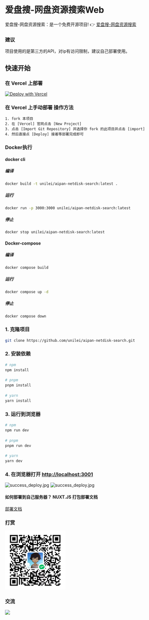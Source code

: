# 爱盘搜-网盘资源搜索Web
爱盘搜-网盘资源搜索：是一个免费开源项目!
👉 [爱盘搜-网盘资源搜索](https://so.aicompasspro.com)

### 建议
项目使用的是第三方的API，对ip有访问限制，建议自己部署使用。

## 快速开始

### 在 Vercel 上部署
[![Deploy with Vercel](https://vercel.com/button)](https://vercel.com/new/clone?repository-url=https://github.com/unilei/aipan-netdisk-search.git&project-name=aipan-netdisk-search&repository-name=aipan-netdisk-search)

### 在 Vercel 上手动部署 操作方法

```
1. fork 本项目
2. 在 [Vercel] 官网点击 [New Project]
3. 点击 [Import Git Repository] 并选择你 fork 的此项目并点击 [import]
4. 然后直接点 [Deploy] 接着等部署完成即可
```

### Docker执行

#### docker cli

##### 编译

```bash
docker build -t unilei/aipan-netdisk-search:latest .
```
##### 运行

```bash
docker run -p 3000:3000 unilei/aipan-netdisk-search:latest
```
##### 停止

```bash
docker stop unilei/aipan-netdisk-search:latest
```

#### Docker-compose

##### 编译

```bash
docker compose build
```
##### 运行

```bash
docker compose up -d
```

##### 停止

```bash
docker compose down
```

### 1. 克隆项目

```bash
git clone https://github.com/unilei/aipan-netdisk-search.git
```

### 2. 安装依赖
```bash
# npm
npm install

# pnpm
pnpm install

# yarn
yarn install
```
### 3. 运行到浏览器

```bash
# npm
npm run dev

# pnpm
pnpm run dev

# yarn
yarn dev
```

### 4. 在浏览器打开 [http://localhost:3001](http://localhost:3001)
![success_deploy.jpg](/assets/readme/screen-1.png)
![success_deploy.jpg](/assets/readme/screen-2.png)

#### 如何部署到自己服务器？ NUXT.JS 打包部署文档
[部署文档](https://nuxt.com/docs/getting-started/deployment)

### 打赏
<img src="/assets/donation/wechat_pay.jpg" width=200  />

### 交流
<img src="/assets/readme/wechat.jpg" width=200  />
